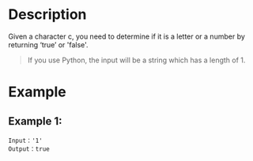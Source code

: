 # Description
Given a character c, you need to determine if it is a letter or a number by returning ‘true’ or 'false'.

> If you use Python, the input will be a string which has a length of 1.
# Example
## Example 1:
```
Input：'1'
Output：true
```